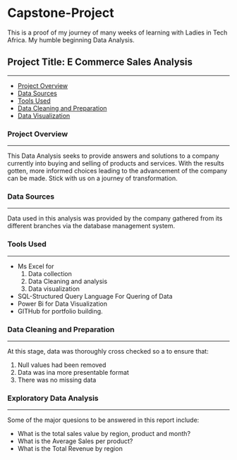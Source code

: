 # Capstone-Project
This is a proof of my journey of many weeks of learning with Ladies in Tech Africa. My humble beginning Data Analysis.

## Project Title: E Commerce Sales Analysis
---
- [Project Overview](#project-overview)
- [Data Sources](#data-sources)
- [Tools Used](#tools-used)
- [Data Cleaning and Preparation](#data-cleaning-and-preparation)
- [Data Visualization](#data-visualization)


 ### Project Overview
 ---
 This Data Analysis seeks to provide answers and solutions to a company currently into buying and selling of products and services. With the results gotten, more informed choices leading to the advancement of the company can be made. Stick with us on a journey of transformation. 

 ### Data Sources
 ---
 Data used in this analysis was provided by the company gathered from its different branches via the database management system.

 ### Tools Used
 ---
 - Ms Excel for
    1. Data collection
    2. Data Cleaning and analysis
    3. Data visualization
 - SQL-Structured Query Language For Quering of Data
 - Power Bi for Data Visualization
 - GITHub for portfolio building.

### Data Cleaning and Preparation
---
At this stage, data was thoroughly cross checked so a to ensure that:
1. Null values had been removed
2. Data was ina more presentable format
3. There was no missing data

### Exploratory Data Analysis
---
Some of the major quesions to be answered in this report include:
- What is the total sales value by region, product and month?
- What is the Average Sales per product?
- What is the Total Revenue by region



 
  
